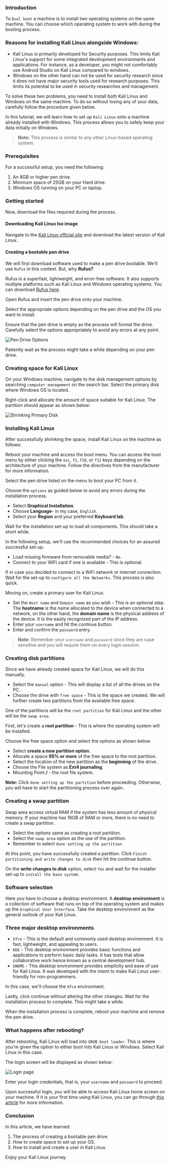 ### Introduction
To `Dual boot` a machine is to install two operating systems on the same machine. You can choose which operating system to work with during the booting process. 

### Reasons for installing Kali Linux alongside Windows:
- Kali Linux is primarily developed for Security purposes. This limits Kali Linux's support for some integrated development environments and applications. For instance, as a developer, you might not comfortably use Android Studio on Kali Linux compared to windows.
- Windows on the other hand can not be used for security research since it does not have major security tools used for research purposes. This limits its potential to be used in security researches and management.

To solve these two problems, you need to install both Kali Linux and Windows on the same machine. To do so without losing any of your data, carefully follow the procedure given below.

In this tutorial, we will learn how to set up `Kali Linux` onto a machine already installed with Windows. This process allows you to safely keep your data initially on Windows.
> **Note:** This process is similar to any other Linux-based operating system.
 
### Prerequisites
For a successful setup, you need the following:
1. An 8GB or higher pen drive.
2. Minimum space of 25GB on your Hard drive.
3. Windows OS running on your PC or laptop.

### Getting started
Now, download the files required during the process.

#### Downloading Kali Linux Iso image
Navigate to the [Kali Linux official site](https://kali.org/get-kali/#kali-bare-metal) and download the latest version of Kali Linux.

#### Creating a bootable pen drive
We will first download software used to make a pen drive bootable.
We'll use `Rufus` in this context. But, why **Rufus?**

Rufus is a superfast, lightweight, and error-free software. It also supports multiple platforms such as Kali Linux and Windows operating systems.
You can download [Rufus here](http://rufus.ie/en_US/).

Open Rufus and insert the pen drive onto your machine. 

Select the appropriate options depending on the pen drive and the OS you want to install.

Ensure that the pen drive is empty as the process will format the drive. Carefully select the options appropriately to avoid any errors at any point.

![Pen Drive Options](/engineering-education/setting-up-kali-linux-for-dual-boot/rufus.png)

Patiently wait as the process might take a while depending on your pen drive.

### Creating space for Kali Linux
On your Windows machine, navigate to the disk management options by searching `computer management` on the search bar. Select the primary disk where Windows OS is located.

Right-click and allocate the amount of space suitable for Kali Linux. The partition should appear as shown below:

![Shrinking Primary Disk](/engineering-education/setting-up-kali-linux-for-dual-boot/shrink.png)

### Installing Kali Linux
After successfully shrinking the space, install Kali Linux on the machine as follows:

Reboot your machine and access the boot menu. You can access the boot menu by either clicking the `esc`, `f2`, `f10`, or `f12` keys depending on the architecture of your machine. Follow the directives from the manufacturer for more information.

Select the pen drive listed on the menu to boot your PC from it. 

Choose the `options` as guided below to avoid any errors during the installation process.

- Select **Graphical Installation**.
- Choose **Language**- in my case, `English`.
- Select your **Region** and your preferred **Keyboard lab**.

Wait for the installation set-up to load all components. This should take a short while.

In the following setup, we'll use the recommended choices for an assured successful set-up.

- Load missing firmware from removable media? - `No`.
- Connect to your WiFi card if one is available - This is optional.

If in case you decided to connect to a WiFi network or internet connection. Wait for the set-up to `configure all the Networks`. This process is also quick.

Moving on, create a primary user for Kali Linux.

- Set the `Host name` and `Domain name` as you wish - This is an optional step. The **hostname** is the name allocated to the device when connected to a network, on the other hand, the **domain name** is the physical address of the device. It is the easily recognized part of the IP address.
- Enter your `username` and hit the continue button.
- Enter and confirm the `password` entry.

> **Note:** Remember your `username` and `password` since they are case sensitive and you will require them on every login session.

### Creating disk partitions
Since we have already created space for Kali Linux, we will do this manually. 
- Select the `manual` option - This will display a list of all the drives on the PC.
- Choose the drive with `free space` - This is the space we created. We will further create two partitions from the available free space.

One of the partitions will be the `root partition` for Kali Linux and the other will be the `swap area`.

First, let's create a **root partition** - This is where the operating system will be installed.

Choose the free space option and select the options as shown below.

- Select **create a new partition option**.
- Allocate a space **95% or more** of the free space to the root partition.
- Select the location of the new partition as the **beginning** of the drive.
- Choose the File system as **Ext4 journaling**.
- Mounting Point **/** - the root file system.

**Note:** Click `done setting up the partition` before proceeding. Otherwise, you will have to start the partitioning process over again.

### Creating a swap partition
Swap area access virtual RAM if the system has less amount of physical memory. If your machine has 16GB of RAM or more, there is no need to create a swap partition.

- Select the options same as creating a root partition.
- Select the `swap area` option as the use of the partition.
- Remember to select `done setting up the partition`.

At this point, you have successfully created a partition.
Click `Finish partitioning and write changes to disk` then hit the continue button.

On the **write changes to disk** option, select `Yes` and wait for the installer set-up to `install the base system`.

### Software selection
Here you have to choose a desktop environment. A **desktop environment** is a collection of software that runs on top of the operating system and makes up the `Graphical User Interface`. Take the desktop environment as the general outlook of your Kali Linux. 

### Three major desktop environments
- `Xfce` - This is the default and commonly used desktop environment. It is fast, lightweight, and appealing to users.
- `KDE` - This desktop environment provides basic functions and applications to perform basic daily tasks. It has tools that allow collaborative work hence known as a central development hub.
- `GNOME` - This desktop environment provides simplicity and ease of use for Kali Linux. It was developed with the intent to make Kali Linux user-friendly for non-programmers.

In this case, we'll choose the `Xfce` environment.

Lastly, click continue without altering the other changes. Wait for the installation process to complete. This might take a while.

When the installation process is complete, reboot your machine and remove the pen drive.

### What happens after rebooting?
After rebooting, Kali Linux will load into `GRUB boot loader`. This is where you're given the option to either boot into Kali Linux or Windows. Select Kali Linux in this case.

The login screen will be displayed as shown below:

![Login page](/engineering-education/setting-up-kali-linux-for-dual-boot/login.png)

Enter your login credentials, that is, your `username` and `password` to proceed.

Upon successful login, you will be able to access Kali Linux home screen on your machine. If it is your first time using Kali Linux, you can go through [this article](https://www.section.io/engineering-education/getting-started-with-kali-linux/) for more information.

### Conclusion
In this article, we have learned:

1. The process of creating a bootable pen drive.
2. How to create space to set up your OS.
3. How to install and create a user in Kali Linux.

Enjoy your Kali Linux journey.
